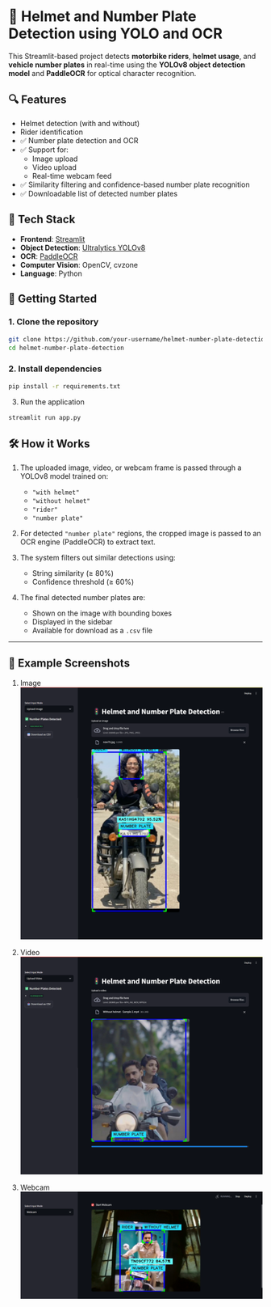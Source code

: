 # 🚦 Helmet and Number Plate Detection using YOLO and OCR

This Streamlit-based project detects **motorbike riders**, **helmet usage**, and **vehicle number plates** in real-time using the **YOLOv8 object detection model** and **PaddleOCR** for optical character recognition.

## 🔍 Features

-  Helmet detection (with and without)
-  Rider identification
- ✅ Number plate detection and OCR
- ✅ Support for:
  - Image upload
  - Video upload
  - Real-time webcam feed
- ✅ Similarity filtering and confidence-based number plate recognition
- ✅ Downloadable list of detected number plates

## 🧠 Tech Stack

- **Frontend**: [Streamlit](https://streamlit.io/)
- **Object Detection**: [Ultralytics YOLOv8](https://github.com/ultralytics/ultralytics)
- **OCR**: [PaddleOCR](https://github.com/PaddlePaddle/PaddleOCR)
- **Computer Vision**: OpenCV, cvzone
- **Language**: Python


## 🚀 Getting Started

### 1. Clone the repository

```bash
git clone https://github.com/your-username/helmet-number-plate-detection.git
cd helmet-number-plate-detection
```
### 2. Install dependencies

```bash
pip install -r requirements.txt
```
3. Run the application

```bash
streamlit run app.py
```
## 🛠 How it Works

1. The uploaded image, video, or webcam frame is passed through a YOLOv8 model trained on:
   - `"with helmet"`
   - `"without helmet"`
   - `"rider"`
   - `"number plate"`

2. For detected `"number plate"` regions, the cropped image is passed to an OCR engine (PaddleOCR) to extract text.

3. The system filters out similar detections using:
   - String similarity (≥ 80%)
   - Confidence threshold (≥ 60%)

4. The final detected number plates are:
   - Shown on the image with bounding boxes
   - Displayed in the sidebar
   - Available for download as a `.csv` file

---

## 📸 Example Screenshots

1. Image ![Alt Text](https://github.com/SowmySD/Helmet-and-Number-Plate-Recognition-System/blob/29231368c6497df19418101fa767fb3a3ea94771/Sample%20Outputs/image.png)

2. Video ![Alt Text](https://github.com/SowmySD/Helmet-and-Number-Plate-Recognition-System/blob/29231368c6497df19418101fa767fb3a3ea94771/Sample%20Outputs/video.png)

3. Webcam ![Alt Text](https://github.com/SowmySD/Helmet-and-Number-Plate-Recognition-System/blob/29231368c6497df19418101fa767fb3a3ea94771/Sample%20Outputs/webcam.png)

